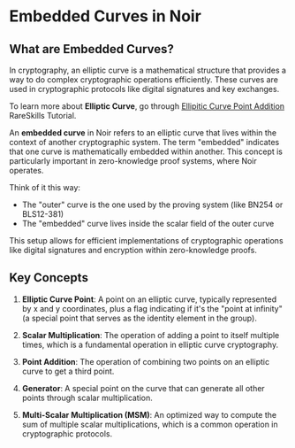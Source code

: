 # Embedded Curves in Noir


## What are Embedded Curves?

In cryptography, an elliptic curve is a mathematical structure that provides a way to do complex cryptographic operations efficiently. These curves are used in cryptographic protocols like digital signatures and key exchanges.

To learn more about **Elliptic Curve**, go through [Ellipitic Curve Point Addition](https://www.rareskills.io/post/elliptic-curve-addition]) RareSkills Tutorial.

An **embedded curve** in Noir refers to an elliptic curve that lives within the context of another cryptographic system. The term "embedded" indicates that one curve is mathematically embedded within another. This concept is particularly important in zero-knowledge proof systems, where Noir operates.

Think of it this way:
- The "outer" curve is the one used by the proving system (like BN254 or BLS12-381)
- The "embedded" curve lives inside the scalar field of the outer curve

This setup allows for efficient implementations of cryptographic operations like digital signatures and encryption within zero-knowledge proofs.

## Key Concepts

1. **Elliptic Curve Point**: A point on an elliptic curve, typically represented by x and y coordinates, plus a flag indicating if it's the "point at infinity" (a special point that serves as the identity element in the group).

2. **Scalar Multiplication**: The operation of adding a point to itself multiple times, which is a fundamental operation in elliptic curve cryptography.

3. **Point Addition**: The operation of combining two points on an elliptic curve to get a third point.

4. **Generator**: A special point on the curve that can generate all other points through scalar multiplication.

5. **Multi-Scalar Multiplication (MSM)**: An optimized way to compute the sum of multiple scalar multiplications, which is a common operation in cryptographic protocols.
